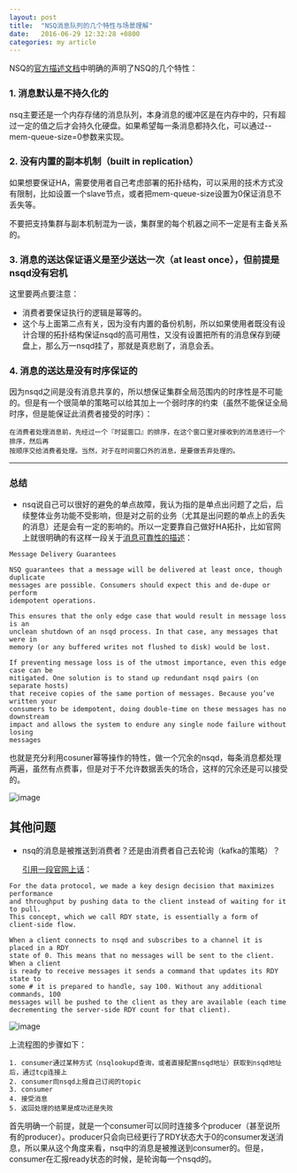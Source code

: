 ```yaml
---
layout: post
title:  "NSQ消息队列的几个特性与场景理解"
date:   2016-06-29 12:32:28 +0800
categories: my article
---
```


NSQ的[官方描述文档](http://nsq.io/overview/features_and_guarantees.html)中明确的声明了NSQ的几个特性：

### 1. 消息默认是不持久化的
nsq主要还是一个内存存储的消息队列，本身消息的缓冲区是在内存中的，只有超过一定的值之后才会持久化硬盘。如果希望每一条消息都持久化，可以通过--mem-queue-size=0参数来实现。

### 2. 没有内置的副本机制（built in replication）
如果想要保证HA，需要使用者自己考虑部署的拓扑结构，可以采用的技术方式没有限制，比如设置一个slave节点，或者把mem-queue-size设置为0保证消息不丢失等。

不要把支持集群与副本机制混为一谈，集群里的每个机器之间不一定是有主备关系的。

### 3. 消息的送达保证语义是至少送达一次（at least once），但前提是nsqd没有宕机

这里要两点要注意：

- 消费者要保证执行的逻辑是幂等的。 
- 这个与上面第二点有关，因为没有内置的备份机制，所以如果使用者既没有设计合理的拓扑结构保证nsqd的高可用性，又没有设置把所有的消息保存到硬盘上，那么万一nsqd挂了，那就是真悲剧了，消息会丢。

### 4. 消息的送达是没有时序保证的
因为nsqd之间是没有消息共享的，所以想保证集群全局范围内的时序性是不可能的。但是有一个很简单的策略可以给其加上一个弱时序的约束（虽然不能保证全局时序，但是能保证此消费者接受的时序）：

```
在消费者处理消息前，先经过一个『时延窗口』的排序，在这个窗口里对接收到的消息进行一个排序，然后再
按顺序交给消费者处理。当然，对于在时间窗口外的消息，是要做丢弃处理的。
```

----

### 总结
- nsq说自己可以很好的避免的单点故障，我认为指的是单点出问题了之后，后续整体业务功能不受影响，但是对之前的业务（尤其是出问题的单点上的丢失的消息）还是会有一定的影响的。所以一定要靠自己做好HA拓扑，比如官网上就很明确的有这样一段关于[消息可靠性的描述](http://nsq.io/overview/design.html)：

```
Message Delivery Guarantees

NSQ guarantees that a message will be delivered at least once, though duplicate 
messages are possible. Consumers should expect this and de-dupe or perform 
idempotent operations.

This ensures that the only edge case that would result in message loss is an 
unclean shutdown of an nsqd process. In that case, any messages that were in 
memory (or any buffered writes not flushed to disk) would be lost.

If preventing message loss is of the utmost importance, even this edge case can be 
mitigated. One solution is to stand up redundant nsqd pairs (on separate hosts) 
that receive copies of the same portion of messages. Because you’ve written your 
consumers to be idempotent, doing double-time on these messages has no downstream 
impact and allows the system to endure any single node failure without losing 
messages
```

也就是充分利用cosuner幂等操作的特性，做一个冗余的nsqd，每条消息都处理两遍，虽然有点费事，但是对于不允许数据丢失的场合，这样的冗余还是可以接受的。

![image](http://o9iu90isb.bkt.clouddn.com/nsqd_to_consumer.png)

## 其他问题

- nsq的消息是被推送到消费者？还是由消费者自己去轮询（kafka的策略）？
	
	[引用一段官网上话](http://nsq.io/overview/design.html#efficiency)：
	
```
For the data protocol, we made a key design decision that maximizes performance 
and throughput by pushing data to the client instead of waiting for it to pull. 
This concept, which we call RDY state, is essentially a form of client-side flow.

When a client connects to nsqd and subscribes to a channel it is placed in a RDY 
state of 0. This means that no messages will be sent to the client. When a client
is ready to receive messages it sends a command that updates its RDY state to 
some # it is prepared to handle, say 100. Without any additional commands, 100 
messages will be pushed to the client as they are available (each time 
decrementing the server-side RDY count for that client).
```
	
![image](http://o9iu90isb.bkt.clouddn.com/nsq-comuser-recvmsg-process.png)
	
上流程图的步骤如下：

	1. consumer通过某种方式（nsqlookupd查询，或者直接配置nsqd地址）获取到nsqd地址后，通过tcp连接上
	2. consumer向nsqd上报自己订阅的topic
	3. consumer
	4. 接受消息
	5. 返回处理的结果是成功还是失败
	
首先明确一个前提，就是一个consumer可以同时连接多个producer（甚至说所有的producer）。producer只会向已经更行了RDY状态大于0的consumer发送消息，所以果从这个角度来看，nsq中的消息是被推送到consumer的。但是，consumer在汇报ready状态的时候，是轮询每一个nsqd的。
